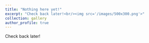 ```yaml
---
title: "Nothing here yet!"
excerpt: "Check back later!<br/><img src='/images/500x300.png'>"
collection: gallery
author_profile: true
---
```


Check back later!